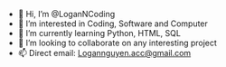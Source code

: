- 👋 Hi, I’m @LoganNCoding
- 👀 I’m interested in Coding, Software and Computer
- 🌱 I’m currently learning Python, HTML, SQL
- 💞️ I’m looking to collaborate on any interesting project
- 📫 Direct email: Logannguyen.acc@gmail.com

<!---
LoganNCoding/LoganNCoding is a ✨ special ✨ repository because its `README.md` (this file) appears on your GitHub profile.
You can click the Preview link to take a look at your changes.
--->
